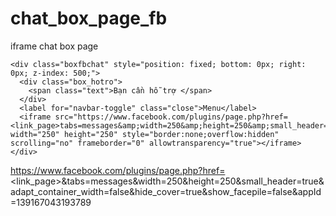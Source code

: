 # chat_box_page_fb
iframe chat box page
```
<div class="boxfbchat" style="position: fixed; bottom: 0px; right: 0px; z-index: 500;">
  <div class="box_hotro">
    <span class="text">Bạn cần hỗ trợ </span>
  </div>
  <label for="navbar-toggle" class="close">Menu</label>
  <iframe src="https://www.facebook.com/plugins/page.php?href=<link_page>tabs=messages&amp;width=250&amp;height=250&amp;small_header=true&amp;adapt_container_width=false&amp;hide_cover=true&amp;show_facepile=false&amp;appId=139167043193789" width="250" height="250" style="border:none;overflow:hidden" scrolling="no" frameborder="0" allowtransparency="true"></iframe></div>
```

https://www.facebook.com/plugins/page.php?href=<link_page>&tabs=messages&width=250&height=250&small_header=true&adapt_container_width=false&hide_cover=true&show_facepile=false&appId=139167043193789
